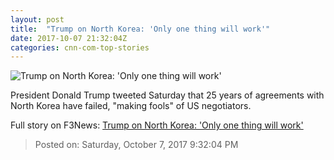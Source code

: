 ```yaml
---
layout: post
title:  "Trump on North Korea: 'Only one thing will work'"
date: 2017-10-07 21:32:04Z
categories: cnn-com-top-stories
---
```


![Trump on North Korea: 'Only one thing will work'](http://i2.cdn.cnn.com/cnnnext/dam/assets/170308211706-trump-tower-sign-super-tease.jpg)

President Donald Trump tweeted Saturday that 25 years of agreements with North Korea have failed, "making fools" of US negotiators.


Full story on F3News: [Trump on North Korea: 'Only one thing will work'](http://www.f3nws.com/n/shtBgB)

> Posted on: Saturday, October 7, 2017 9:32:04 PM
